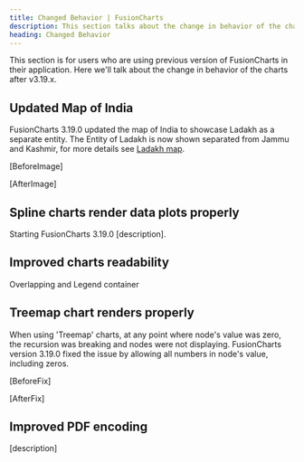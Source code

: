```yaml
---
title: Changed Behavior | FusionCharts
description: This section talks about the change in behavior of the charts with the latest released version.
heading: Changed Behavior
---
```


This section is for users who are using previous version of FusionCharts in their application. Here we'll talk about the change in behavior of the charts after v3.19.x.

## Updated Map of India

FusionCharts 3.19.0 updated the map of India to showcase Ladakh as a separate entity. The Entity of Ladakh is now shown separated from Jammu and Kashmir, for more details see [Ladakh map]( https://www.fusioncharts.com/fusionmaps).

[BeforeImage]

[AfterImage]

## Spline charts render data plots properly

Starting FusionCharts 3.19.0 [description].

## Improved charts readability

Overlapping and Legend container

## Treemap chart renders properly

When using 'Treemap' charts, at any point where node's value was zero, the recursion was breaking and nodes were not displaying. FusionCharts version 3.19.0 fixed the issue by allowing all numbers in node's value, including zeros.

[BeforeFix]

[AfterFix]

## Improved PDF encoding

[description]
